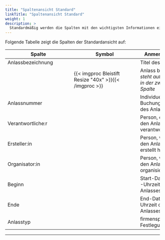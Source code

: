 ```yaml
---
title: "Spaltenansicht Standard"
linkTitle: "Spaltenansicht Standard"
weight: 1
description: >
  Standardmäßig werden die Spalten mit den wichtigsten Informationen eines Anlasses angezeigt.
---
```

Folgende Tabelle zeigt die Spalten der Standardansicht auf:

|<div style="width:200px">Spalte</div>|<div style="width:200px">Symbol</div>|Anmerkungen|
|---|---|---|
|Anlassbezeichnung||Titel des Anlasses|
||{{< imgproc Bleistift Resize "40x" >}}{{< /imgproc >}}|Anlass bearbeiten </br> _steht automatisch in der zweiten Spalte_|
|Anlassnummer||Individuelle Buchungsnummer des Anlasses|
|Verantwortliche:r||Person, die für den Anlass verantwortlich ist|
|Ersteller:in||Person, welche den Anlass erstellt hat|
|Organisator:in||Person, welche den Anlass organisiert|
|Beginn||Start-Datum und -Uhrzeit des Anlasses|
|Ende||End-Datum und -Uhrzeit des Anlasses|
|Anlasstyp||firmenspezifische Festlegung|
---
